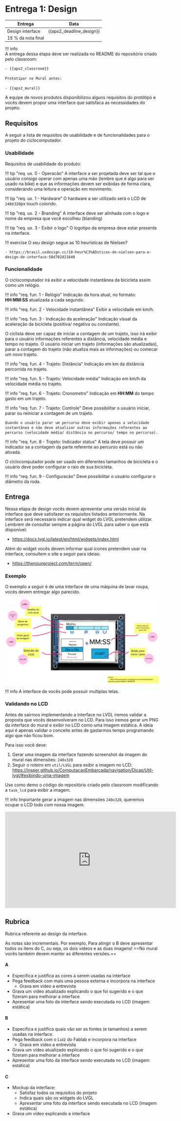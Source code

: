 # Entrega 1: Design

| Entrega            | Data  |
|--------------------|-------|
| Design interface   | {{aps2_deadline_design}} |
| 15 % da nota final |       |

!!! info  
    A entrega dessa etapa deve ser realizada no README do repositório criado pelo classroom:
    
    - {{aps2_classroom}}
    
    Prototipar no Mural antes:
    
    - {{aps2_mural}}

A equipe de novos produtos disponibilizou alguns requisitos do protótipo e vocês devem propor uma interface que satisfaca as necessidades do projeto.

## Requisitos

A seguir a lista de requisitos de usabilidade e de funcionalidades para o projeto do ciclocomputador.

### Usabilidade

Requisitos de usabilidade do produto:

!!! tip "req. ux. 0 - Operacão"
    A interface a ser projetada deve ser tal que o usuário consigo operar com apenas uma mão (lembre que é algo para ser usado na bike) e que as informações devem ser exibidas de forma clara, considerando uma leitura e operação em movimento.

!!! tip "req. ux. 1 - Hardware"
     O hardware a ser utilizado será o LCD de `240`x`320`px touch colorido.
     
!!! tip "req. ux. 2 - Branding"
    A interface deve ser alinhada com o logo e nome da empresa que você escolheu (blanding)
     
!!! tip "req. ux. 3 - Exibir o logo"
    O logotipo da empresa deve estar presente na interface.
     
!!! exercise
    O seu design segue as 10 heurísticas de Nielsen? 
    
    - https://brasil.uxdesign.cc/10-heur%C3%ADsticas-de-nielsen-para-o-design-de-interface-58d782821840
 
### Funcionalidade

O ciclocomputador irá exibir a velocidade instantânea da bicicleta assim como um relógio.

!!! info "req. fun. 1 - Relógio"
    Indicação da hora atual, no formato: **HH:MM:SS** atualizada a cada segundo.

!!! info "req. fun. 2 - Velocidade instantânea"
    Exibir a velocidade em km/h.

!!! info "req. fun. 3 - Indicação da aceleração"
    Indicação visual da aceleração da bicicleta (positiva/ negativa ou constante).

O ciclista deve ser capaz de iniciar a contagem de um trajeto, isso irá exibir para o usuário informações referentes a distância, velocidade média e tempo no trajeto. O usuário iniciar um trajeto (informações são atualizadas), parar a contagem do trajeto (não atualiza mais as informações) ou comecar um novo trajeto.

!!! info "req. fun. 4 - Trajeto: Distância"
    Indicação em km da distância percorrida no trajeto.

!!! info "req. fun. 5 - Trajeto: Velocidade média"
    Indicação em km/h da velocidade média no trajeto.

!!! info "req. fun. 6 - Trajeto: Cronometro"
    Indicação em **HH:MM** do tempo gasto em um trajeto.

!!! info "req. fun. 7 - Trajeto: Controle"
    Deve possibilitar o usuário iniciar, parar ou reiniciar a contagem de um trajeto.

    Quando o usuário parar um percurso deve exibir apenas a velocidade instantânea e não deve atualizar outras informações referentes ao percurso (velocidade média/ distância no percurso/ tempo no percurso).

!!! info "req. fun. 8 - Trajeto: Indicador status"
    A tela deve possuir um indicador se a contagem da parte referente ao percurso está ou não ativada.

O ciclocomputador pode ser usado em diferentes tamanhos de bicicleta e o usuário deve poder configurar o raio de sua bicicleta.

!!! info "req. fun. 9 - Configuracão"
    Deve possibilitar o usuário configurar o diâmetro da roda.

## Entrega

Nessa etapa de design vocês devem apresentar uma versão inicial da interface que deve satisfazer os requisitos listados anteriormente. Na interface será necessário indicar qual widget do LVGL pretendem utilizar. Lembrem de consultar sempre a página do LVGL para saber o que está disponível:

- https://docs.lvgl.io/latest/en/html/widgets/index.html

Além do widget vocês devem informar qual ícones pretendem usar na interface, consultem o site a seguir para ideias:

- https://thenounproject.com/term/open/

### Exemplo

O exemplo a seguir é de uma interface de uma máquina de lavar roupa, vocês devem entregar algo parecido.

![](exemplo.png)

!!! info
    A interface de vocês pode possuir multiplas telas.

### Validando no LCD

Antes de sairmos implementando a interface no LVGL iremos validar a proposta que vocês desenvolveram no LCD. Para isso iremos gerar um PNG da interface do mural e exibir no LCD como uma imagem estática. A ideia aqui é apenas validar o conceito antes de gastarmos tempo programando algo que não ficou bom.

Para isso você deve:

1. Gerar uma imagem da interface fazendo screenshot da imagem do mural nas dimensões: `240x320`
1. Seguir o roteiro em `util/LVGL` para exibir a imagem no LCD: https://insper.github.io/ComputacaoEmbarcada/navigation/Dicas/Util-lvgl/#exibindo-uma-imagem

Use como demo o código do repositório criado pelo classroom modificando a `task_lcd` para exibir a imagem.

!!! info
    Importante gerar a imagem nas dimensões `240x320`, queremos ocupar o LCD todo com nossa imagem.

<iframe width="560" height="315" src="https://www.youtube.com/embed/aMafQWIxyCg" title="YouTube video player" frameborder="0" allow="accelerometer; autoplay; clipboard-write; encrypted-media; gyroscope; picture-in-picture" allowfullscreen></iframe>

## Rubrica

Rubrica referente ao design da interface.

As notas são incrementais. Por exemplo, Para atingir o B deve apresentar todos os itens do C, ou seja, os dois vídeos e as duas imagens! ==No mural vocês também devem manter as diferentes versões.==

#### A

- Especifica e justifica as cores a serem usadas na interface
- Pega feedback com mais uma pessoa externa e incorpora na interface
    - Grava em vídeo a entrevista
- Grava um vídeo atualizado explicando o que foi sugerido e o que fizeram para melhorar a interface
- Apresentar uma foto da interface sendo executada no LCD (imagem estática)

#### B

- Especifica e justifica quais vão ser as fontes (e tamanhos) a serem usadas na interface.
- Pega feedback com o Luiz do Fablab e incorpora na interface
    - Grava em vídeo a entrevista
- Grava um vídeo atualizado explicando o que foi sugerido e o que fizeram para melhorar a interface
- Apresentar uma foto da interface sendo executada no LCD (imagem estática)

#### C

- Mockup da interface:
    - Satisfaz todos os requisitos do projeto
    - Indica quais são os widgets do LVGL 
    - Apresentar uma foto da interface sendo executada no LCD (imagem estática)
- Grava um vídeo explicando a interface
